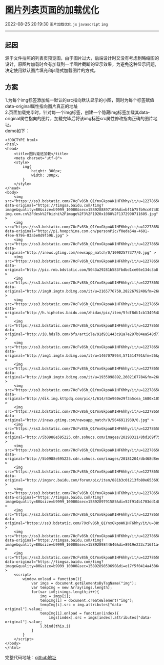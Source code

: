 # [图片列表页面的加载优化](https://blog.csdn.net/woaidouya123/article/details/106188749)
2022-08-25 20:19:30 `图片加载优化` `js` `javascript` `img`

---
<svg xmlns="http://www.w3.org/2000/svg" style="display: none;">
                        <path stroke-linecap="round" d="M5,0 0,2.5 5,5z" id="raphael-marker-block" style="-webkit-tap-highlight-color: rgba(0, 0, 0, 0);"></path>
                    </svg>
                    <h2><a id="_0"></a>起因</h2> 
<p>源于文件拍照的列表页预览图，由于图片过大，后端设计时又没有考虑到略缩图的设计，原图片加载时会有加载到一半图片截断的显示效果，为避免这种显示问题，决定使用默认图片填充和js隐式加载图片的方式。</p> 
<h2><a id="_2"></a>方案</h2> 
<p>1.为每个img标签添加统一默认的src指向默认显示的小图，同时为每个标签赋值data-original属性指向图片真正的地址<br> 2.页面加载完毕时，针对每一个img标签，创建一个隐藏img标签加载其data-original属性指向的图片，加载完毕后将该img标签src属性修改指向正确的图片地址。<br> demo如下：</p> 
<pre><code class="prism language-html"><span class="token doctype">&lt;!DOCTYPE html&gt;</span>
<span class="token tag"><span class="token tag"><span class="token punctuation">&lt;</span>html</span><span class="token punctuation">&gt;</span></span>
<span class="token tag"><span class="token tag"><span class="token punctuation">&lt;</span>head</span><span class="token punctuation">&gt;</span></span>
	<span class="token tag"><span class="token tag"><span class="token punctuation">&lt;</span>title</span><span class="token punctuation">&gt;</span></span>图片延迟加载<span class="token tag"><span class="token tag"><span class="token punctuation">&lt;/</span>title</span><span class="token punctuation">&gt;</span></span>
	<span class="token tag"><span class="token tag"><span class="token punctuation">&lt;</span>meta</span> <span class="token attr-name">charset</span><span class="token attr-value"><span class="token punctuation">=</span><span class="token punctuation">"</span>utf-8<span class="token punctuation">"</span></span><span class="token punctuation">&gt;</span></span>
	<span class="token tag"><span class="token tag"><span class="token punctuation">&lt;</span>style</span><span class="token punctuation">&gt;</span></span><span class="token style language-css">
		<span class="token selector">img</span><span class="token punctuation">{<!-- --></span>
			<span class="token property">height</span><span class="token punctuation">:</span> 300px<span class="token punctuation">;</span>
			<span class="token property">width</span><span class="token punctuation">:</span> 300px<span class="token punctuation">;</span>
		<span class="token punctuation">}</span>
	</span><span class="token tag"><span class="token tag"><span class="token punctuation">&lt;/</span>style</span><span class="token punctuation">&gt;</span></span>
<span class="token tag"><span class="token tag"><span class="token punctuation">&lt;/</span>head</span><span class="token punctuation">&gt;</span></span>
<span class="token tag"><span class="token tag"><span class="token punctuation">&lt;</span>body</span><span class="token punctuation">&gt;</span></span>
	<span class="token tag"><span class="token tag"><span class="token punctuation">&lt;</span>img</span> <span class="token attr-name">src</span><span class="token attr-value"><span class="token punctuation">=</span><span class="token punctuation">"</span>https://ss3.bdstatic.com/70cFv8Sh_Q1YnxGkpoWK1HF6hhy/it/u=1227865842,733762983&amp;fm=26&amp;gp=0.jpg<span class="token punctuation">"</span></span> <span class="token attr-name">data-original</span><span class="token attr-value"><span class="token punctuation">=</span><span class="token punctuation">"</span>https://timgsa.baidu.com/timg?image&amp;quality=80&amp;size=b9999_10000&amp;sec=1589288897169&amp;di=bf1b75fb9cc67483250a10a9b83ce72c&amp;imgtype=0&amp;src=http%3A%2F%2Fb.zol-img.com.cn%2Fdesk%2Fbizhi%2Fimage%2F3%2F1920x1080%2F1372990711605.jpg<span class="token punctuation">"</span></span> <span class="token punctuation">&gt;</span></span>
	<span class="token tag"><span class="token tag"><span class="token punctuation">&lt;</span>img</span> <span class="token attr-name">src</span><span class="token attr-value"><span class="token punctuation">=</span><span class="token punctuation">"</span>https://ss3.bdstatic.com/70cFv8Sh_Q1YnxGkpoWK1HF6hhy/it/u=1227865842,733762983&amp;fm=26&amp;gp=0.jpg<span class="token punctuation">"</span></span> <span class="token attr-name">data-original</span><span class="token attr-value"><span class="token punctuation">=</span><span class="token punctuation">"</span>http://p1.hoopchina.com.cn/personPic/f0eda54a-4601-47ee-979e-83a5e0d9f59b.jpg<span class="token punctuation">"</span></span> <span class="token punctuation">&gt;</span></span>
	<span class="token tag"><span class="token tag"><span class="token punctuation">&lt;</span>img</span> <span class="token attr-name">src</span><span class="token attr-value"><span class="token punctuation">=</span><span class="token punctuation">"</span>https://ss3.bdstatic.com/70cFv8Sh_Q1YnxGkpoWK1HF6hhy/it/u=1227865842,733762983&amp;fm=26&amp;gp=0.jpg<span class="token punctuation">"</span></span> <span class="token attr-name">data-original</span><span class="token attr-value"><span class="token punctuation">=</span><span class="token punctuation">"</span>http://inews.gtimg.com/newsapp_match/0/10902577377/0.jpg<span class="token punctuation">"</span></span> <span class="token punctuation">&gt;</span></span>
	<span class="token tag"><span class="token tag"><span class="token punctuation">&lt;</span>img</span> <span class="token attr-name">src</span><span class="token attr-value"><span class="token punctuation">=</span><span class="token punctuation">"</span>https://ss3.bdstatic.com/70cFv8Sh_Q1YnxGkpoWK1HF6hhy/it/u=1227865842,733762983&amp;fm=26&amp;gp=0.jpg<span class="token punctuation">"</span></span> <span class="token attr-name">data-original</span><span class="token attr-value"><span class="token punctuation">=</span><span class="token punctuation">"</span>http://pic.rmb.bdstatic.com/5043a29281b583fbdbd1ce66e134c3a8.jpeg<span class="token punctuation">"</span></span> <span class="token punctuation">&gt;</span></span>
	<span class="token tag"><span class="token tag"><span class="token punctuation">&lt;</span>img</span> <span class="token attr-name">src</span><span class="token attr-value"><span class="token punctuation">=</span><span class="token punctuation">"</span>https://ss3.bdstatic.com/70cFv8Sh_Q1YnxGkpoWK1HF6hhy/it/u=1227865842,733762983&amp;fm=26&amp;gp=0.jpg<span class="token punctuation">"</span></span> <span class="token attr-name">data-original</span><span class="token attr-value"><span class="token punctuation">=</span><span class="token punctuation">"</span>http://img0.imgtn.bdimg.com/it/u=2165776750,2822679240&amp;fm=26&amp;gp=0.jpg<span class="token punctuation">"</span></span> <span class="token punctuation">&gt;</span></span>
	<span class="token tag"><span class="token tag"><span class="token punctuation">&lt;</span>img</span> <span class="token attr-name">src</span><span class="token attr-value"><span class="token punctuation">=</span><span class="token punctuation">"</span>https://ss3.bdstatic.com/70cFv8Sh_Q1YnxGkpoWK1HF6hhy/it/u=1227865842,733762983&amp;fm=26&amp;gp=0.jpg<span class="token punctuation">"</span></span> <span class="token attr-name">data-original</span><span class="token attr-value"><span class="token punctuation">=</span><span class="token punctuation">"</span>http://h.hiphotos.baidu.com/zhidao/pic/item/5fdf8db1cb1349548e51ce14504e9258d1094a76.jpg<span class="token punctuation">"</span></span> <span class="token punctuation">&gt;</span></span>
	<span class="token tag"><span class="token tag"><span class="token punctuation">&lt;</span>img</span> <span class="token attr-name">src</span><span class="token attr-value"><span class="token punctuation">=</span><span class="token punctuation">"</span>https://ss3.bdstatic.com/70cFv8Sh_Q1YnxGkpoWK1HF6hhy/it/u=1227865842,733762983&amp;fm=26&amp;gp=0.jpg<span class="token punctuation">"</span></span> <span class="token attr-name">data-original</span><span class="token attr-value"><span class="token punctuation">=</span><span class="token punctuation">"</span>http://i0.hdslb.com/bfs/article/91d931443c91a7e297b04ea548d77cdaad3b979e.jpg<span class="token punctuation">"</span></span> <span class="token punctuation">&gt;</span></span>
	<span class="token tag"><span class="token tag"><span class="token punctuation">&lt;</span>img</span> <span class="token attr-name">src</span><span class="token attr-value"><span class="token punctuation">=</span><span class="token punctuation">"</span>https://ss3.bdstatic.com/70cFv8Sh_Q1YnxGkpoWK1HF6hhy/it/u=1227865842,733762983&amp;fm=26&amp;gp=0.jpg<span class="token punctuation">"</span></span> <span class="token attr-name">data-original</span><span class="token attr-value"><span class="token punctuation">=</span><span class="token punctuation">"</span>http://img1.imgtn.bdimg.com/it/u=1467078954,571514791&amp;fm=26&amp;gp=0.jpg<span class="token punctuation">"</span></span> <span class="token punctuation">&gt;</span></span>
	<span class="token tag"><span class="token tag"><span class="token punctuation">&lt;</span>img</span> <span class="token attr-name">src</span><span class="token attr-value"><span class="token punctuation">=</span><span class="token punctuation">"</span>https://ss3.bdstatic.com/70cFv8Sh_Q1YnxGkpoWK1HF6hhy/it/u=1227865842,733762983&amp;fm=26&amp;gp=0.jpg<span class="token punctuation">"</span></span> <span class="token attr-name">data-original</span><span class="token attr-value"><span class="token punctuation">=</span><span class="token punctuation">"</span>http://img0.imgtn.bdimg.com/it/u=1935098892,2602167784&amp;fm=26&amp;gp=0.jpg<span class="token punctuation">"</span></span> <span class="token punctuation">&gt;</span></span>
	<span class="token tag"><span class="token tag"><span class="token punctuation">&lt;</span>img</span> <span class="token attr-name">src</span><span class="token attr-value"><span class="token punctuation">=</span><span class="token punctuation">"</span>https://ss3.bdstatic.com/70cFv8Sh_Q1YnxGkpoWK1HF6hhy/it/u=1227865842,733762983&amp;fm=26&amp;gp=0.jpg<span class="token punctuation">"</span></span> <span class="token attr-name">data-original</span><span class="token attr-value"><span class="token punctuation">=</span><span class="token punctuation">"</span>http://dik.img.kttpdq.com/pic/1/614/43e960e29f3a5cea_1680x1050.jpg<span class="token punctuation">"</span></span> <span class="token punctuation">&gt;</span></span>
	<span class="token tag"><span class="token tag"><span class="token punctuation">&lt;</span>img</span> <span class="token attr-name">src</span><span class="token attr-value"><span class="token punctuation">=</span><span class="token punctuation">"</span>https://ss3.bdstatic.com/70cFv8Sh_Q1YnxGkpoWK1HF6hhy/it/u=1227865842,733762983&amp;fm=26&amp;gp=0.jpg<span class="token punctuation">"</span></span> <span class="token attr-name">data-original</span><span class="token attr-value"><span class="token punctuation">=</span><span class="token punctuation">"</span>http://inews.gtimg.com/newsapp_match/0/5646911939/0.jpg<span class="token punctuation">"</span></span> <span class="token punctuation">&gt;</span></span>
	<span class="token tag"><span class="token tag"><span class="token punctuation">&lt;</span>img</span> <span class="token attr-name">src</span><span class="token attr-value"><span class="token punctuation">=</span><span class="token punctuation">"</span>https://ss3.bdstatic.com/70cFv8Sh_Q1YnxGkpoWK1HF6hhy/it/u=1227865842,733762983&amp;fm=26&amp;gp=0.jpg<span class="token punctuation">"</span></span> <span class="token attr-name">data-original</span><span class="token attr-value"><span class="token punctuation">=</span><span class="token punctuation">"</span>http://5b0988e595225.cdn.sohucs.com/images/20190311/8bd169f753bc420fb87354583329c644.png<span class="token punctuation">"</span></span> <span class="token punctuation">&gt;</span></span>
	<span class="token tag"><span class="token tag"><span class="token punctuation">&lt;</span>img</span> <span class="token attr-name">src</span><span class="token attr-value"><span class="token punctuation">=</span><span class="token punctuation">"</span>https://ss3.bdstatic.com/70cFv8Sh_Q1YnxGkpoWK1HF6hhy/it/u=1227865842,733762983&amp;fm=26&amp;gp=0.jpg<span class="token punctuation">"</span></span> <span class="token attr-name">data-original</span><span class="token attr-value"><span class="token punctuation">=</span><span class="token punctuation">"</span>http://5b0988e595225.cdn.sohucs.com/images/20181204/db468d8eddd04f888a3be04a506f1789.jpeg<span class="token punctuation">"</span></span> <span class="token punctuation">&gt;</span></span>
	<span class="token tag"><span class="token tag"><span class="token punctuation">&lt;</span>img</span> <span class="token attr-name">src</span><span class="token attr-value"><span class="token punctuation">=</span><span class="token punctuation">"</span>https://ss3.bdstatic.com/70cFv8Sh_Q1YnxGkpoWK1HF6hhy/it/u=1227865842,733762983&amp;fm=26&amp;gp=0.jpg<span class="token punctuation">"</span></span> <span class="token attr-name">data-original</span><span class="token attr-value"><span class="token punctuation">=</span><span class="token punctuation">"</span>http://imgsrc.baidu.com/forum/pic/item/881b3c01213fb80e653693033ad12f2ebb389475.jpg<span class="token punctuation">"</span></span> <span class="token punctuation">&gt;</span></span>
	<span class="token tag"><span class="token tag"><span class="token punctuation">&lt;</span>img</span> <span class="token attr-name">src</span><span class="token attr-value"><span class="token punctuation">=</span><span class="token punctuation">"</span>https://ss3.bdstatic.com/70cFv8Sh_Q1YnxGkpoWK1HF6hhy/it/u=1227865842,733762983&amp;fm=26&amp;gp=0.jpg<span class="token punctuation">"</span></span> <span class="token attr-name">data-original</span><span class="token attr-value"><span class="token punctuation">=</span><span class="token punctuation">"</span>https://timgsa.baidu.com/timg?image&amp;quality=80&amp;size=b9999_10000&amp;sec=1589289791585&amp;di=52f914b1703dd148ff1c333f31d68294&amp;imgtype=0&amp;src=http%3A%2F%2Fe.hiphotos.baidu.com%2Fspace%2Fpic%2Fitem%2F0b46f21fbe096b635a35f1f90c338744ebf8ac6f.jpg<span class="token punctuation">"</span></span> <span class="token punctuation">&gt;</span></span>
	<span class="token tag"><span class="token tag"><span class="token punctuation">&lt;</span>img</span> <span class="token attr-name">src</span><span class="token attr-value"><span class="token punctuation">=</span><span class="token punctuation">"</span>https://ss3.bdstatic.com/70cFv8Sh_Q1YnxGkpoWK1HF6hhy/it/u=1227865842,733762983&amp;fm=26&amp;gp=0.jpg<span class="token punctuation">"</span></span> <span class="token attr-name">data-original</span><span class="token attr-value"><span class="token punctuation">=</span><span class="token punctuation">"</span>https://ss3.bdstatic.com/70cFv8Sh_Q1YnxGkpoWK1HF6hhy/it/u=3893776641,1745824786&amp;fm=26&amp;gp=0.jpg<span class="token punctuation">"</span></span> <span class="token punctuation">&gt;</span></span>
	<span class="token tag"><span class="token tag"><span class="token punctuation">&lt;</span>img</span> <span class="token attr-name">src</span><span class="token attr-value"><span class="token punctuation">=</span><span class="token punctuation">"</span>https://ss3.bdstatic.com/70cFv8Sh_Q1YnxGkpoWK1HF6hhy/it/u=1227865842,733762983&amp;fm=26&amp;gp=0.jpg<span class="token punctuation">"</span></span> <span class="token attr-name">data-original</span><span class="token attr-value"><span class="token punctuation">=</span><span class="token punctuation">"</span>https://timgsa.baidu.com/timg?image&amp;quality=80&amp;size=b9999_10000&amp;sec=1589289844646&amp;di=8919e223c716f1a480a58b79fb795299&amp;imgtype=0&amp;src=http%3A%2F%2Ff.hiphotos.baidu.com%2Fzhidao%2Fpic%2Fitem%2F8435e5dde71190ef6b0dcde6cd1b9d16fdfa6010.jpg<span class="token punctuation">"</span></span> <span class="token punctuation">&gt;</span></span>
	<span class="token tag"><span class="token tag"><span class="token punctuation">&lt;</span>img</span> <span class="token attr-name">src</span><span class="token attr-value"><span class="token punctuation">=</span><span class="token punctuation">"</span>https://ss3.bdstatic.com/70cFv8Sh_Q1YnxGkpoWK1HF6hhy/it/u=1227865842,733762983&amp;fm=26&amp;gp=0.jpg<span class="token punctuation">"</span></span> <span class="token attr-name">data-original</span><span class="token attr-value"><span class="token punctuation">=</span><span class="token punctuation">"</span>https://timgsa.baidu.com/timg?image&amp;quality=80&amp;size=b9999_10000&amp;sec=1589289859690&amp;di=e17f5f0414a4386ccd67ae45fb994e54&amp;imgtype=0&amp;src=http%3A%2F%2F5b0988e595225.cdn.sohucs.com%2Fimages%2F20181027%2F1a2f1d7258444b1c831917d950de2d07.png<span class="token punctuation">"</span></span> <span class="token punctuation">&gt;</span></span>
	<span class="token tag"><span class="token tag"><span class="token punctuation">&lt;</span>script</span><span class="token punctuation">&gt;</span></span><span class="token script language-javascript">
		window<span class="token punctuation">.</span><span class="token function-variable function">onload</span> <span class="token operator">=</span> <span class="token keyword">function</span><span class="token punctuation">(</span><span class="token punctuation">)</span><span class="token punctuation">{<!-- --></span>
			<span class="token keyword">var</span> imgs <span class="token operator">=</span> document<span class="token punctuation">.</span><span class="token function">getElementsByTagName</span><span class="token punctuation">(</span><span class="token string">"img"</span><span class="token punctuation">)</span><span class="token punctuation">;</span>
			<span class="token keyword">var</span> tempImg <span class="token operator">=</span> <span class="token keyword">new</span> <span class="token class-name">Array</span><span class="token punctuation">(</span>imgs<span class="token punctuation">.</span>length<span class="token punctuation">)</span><span class="token punctuation">;</span>
			<span class="token keyword">for</span><span class="token punctuation">(</span><span class="token keyword">var</span> i<span class="token operator">=</span><span class="token number">0</span><span class="token punctuation">;</span>i<span class="token operator">&lt;</span>imgs<span class="token punctuation">.</span>length<span class="token punctuation">;</span>i<span class="token operator">++</span><span class="token punctuation">)</span><span class="token punctuation">{<!-- --></span>
				img <span class="token operator">=</span> imgs<span class="token punctuation">[</span>i<span class="token punctuation">]</span><span class="token punctuation">;</span>
				tempImg<span class="token punctuation">[</span>i<span class="token punctuation">]</span> <span class="token operator">=</span> document<span class="token punctuation">.</span><span class="token function">createElement</span><span class="token punctuation">(</span><span class="token string">"img"</span><span class="token punctuation">)</span><span class="token punctuation">;</span>
				tempImg<span class="token punctuation">[</span>i<span class="token punctuation">]</span><span class="token punctuation">.</span>src <span class="token operator">=</span> img<span class="token punctuation">.</span>attributes<span class="token punctuation">[</span><span class="token string">"data-original"</span><span class="token punctuation">]</span><span class="token punctuation">.</span>value<span class="token punctuation">;</span>
				tempImg<span class="token punctuation">[</span>i<span class="token punctuation">]</span><span class="token punctuation">.</span><span class="token function-variable function">onload</span> <span class="token operator">=</span> <span class="token keyword">function</span><span class="token punctuation">(</span>index<span class="token punctuation">)</span><span class="token punctuation">{<!-- --></span>
					imgs<span class="token punctuation">[</span>index<span class="token punctuation">]</span><span class="token punctuation">.</span>src <span class="token operator">=</span> imgs<span class="token punctuation">[</span>index<span class="token punctuation">]</span><span class="token punctuation">.</span>attributes<span class="token punctuation">[</span><span class="token string">"data-original"</span><span class="token punctuation">]</span><span class="token punctuation">.</span>value<span class="token punctuation">;</span>
				<span class="token punctuation">}</span><span class="token punctuation">.</span><span class="token function">bind</span><span class="token punctuation">(</span><span class="token keyword">this</span><span class="token punctuation">,</span>i<span class="token punctuation">)</span>
			<span class="token punctuation">}</span>
		<span class="token punctuation">}</span>
	</span><span class="token tag"><span class="token tag"><span class="token punctuation">&lt;/</span>script</span><span class="token punctuation">&gt;</span></span>
<span class="token tag"><span class="token tag"><span class="token punctuation">&lt;/</span>body</span><span class="token punctuation">&gt;</span></span>
<span class="token tag"><span class="token tag"><span class="token punctuation">&lt;/</span>html</span><span class="token punctuation">&gt;</span></span>
</code></pre> 
<p>完整代码地址：<a href="https://github.com/woaidouya123/cssLib/blob/master/src/cssDemo/imgDataOrigin.html">github地址</a></p>
